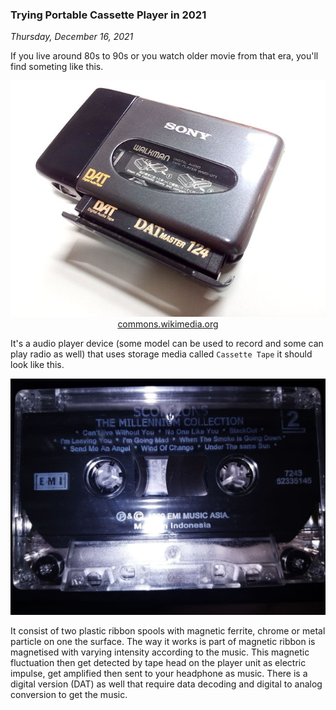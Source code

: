 ### **Trying Portable Cassette Player in 2021**
_Thursday, December 16, 2021_

If you live around 80s to 90s or you watch older movie from that era, you'll find someting like this. 
<p align="center">
    <img class="imgrespM" src="./posts/2021-12-16-trying-portable-cassette-player-in-2021/01.jpg" alt="img">
    <br>
    <a href="https://commons.wikimedia.org/wiki/File:SONY_WMD-DT1_09.jpg">commons.wikimedia.org</a>
</p>

It's a audio player device (some model can be used to record and some can play radio as well) that uses 
storage media called `Cassette Tape` it should look like this. 
<p align="center">
    <img class="imgrespS" src="./posts/2021-12-16-trying-portable-cassette-player-in-2021/02.jpg" alt="img">
</p>

It consist of two plastic ribbon spools with magnetic ferrite, chrome or metal particle on one the surface. 
The way it works is part of magnetic ribbon is magnetised with varying intensity according to the music. 
This magnetic fluctuation then get detected by tape head on the player unit as electric impulse, get 
amplified then sent to your headphone as music. There is a digital version (DAT) as well that require 
data decoding and digital to analog conversion to get the music.